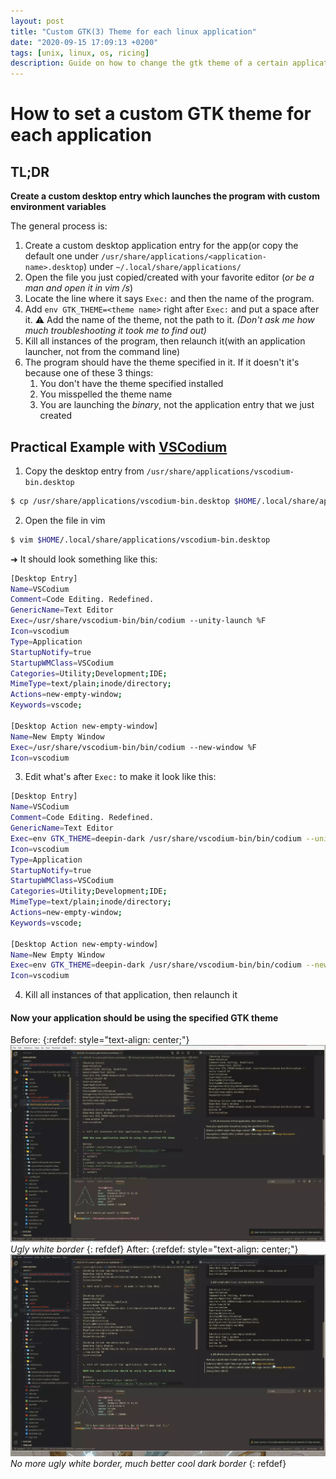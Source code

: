 ```yaml
---
layout: post
title: "Custom GTK(3) Theme for each linux application"
date: "2020-09-15 17:09:13 +0200"
tags: [unix, linux, os, ricing]
description: Guide on how to change the gtk theme of a certain application under unix/linux(X)
---
```

# How to set a custom GTK theme for each application
## TL;DR
**Create a custom desktop entry which launches the program with custom environment variables**

The general process is:
1. Create a custom desktop application entry for the app(or copy the default one under `/usr/share/applications/<application-name>.desktop`) under `~/.local/share/applications/`
2. Open the file you just copied/created with your favorite editor (_or be a man and open it in vim /s_)
3. Locate the line where it says `Exec:` and then the name of the program.
4. Add `env GTK_THEME=<theme name>` right after `Exec:` and put a space after it. ⚠️ Add the name of the theme, not the path to it. _(Don't ask me how much troubleshooting it took me to find out)_
5. Kill all instances of the program, then relaunch it(with an application launcher, not from the command line)
6. The program should have the theme specified in it. If it doesn't it's because one of these 3 things:
    1. You don't have the theme specified installed 
    2. You misspelled the theme name 
    3. You are launching the _binary_, not the application entry that we just created

## Practical Example with [VSCodium](https://vscodium.com/)

1. Copy the desktop entry from `/usr/share/applications/vscodium-bin.desktop`
```bash
$ cp /usr/share/applications/vscodium-bin.desktop $HOME/.local/share/applications
```
2. Open the file in vim
```bash
$ vim $HOME/.local/share/applications/vscodium-bin.desktop
```
➜ It should look something like this:

```bash
[Desktop Entry]
Name=VSCodium
Comment=Code Editing. Redefined.
GenericName=Text Editor
Exec=/usr/share/vscodium-bin/bin/codium --unity-launch %F
Icon=vscodium
Type=Application
StartupNotify=true
StartupWMClass=VSCodium
Categories=Utility;Development;IDE;
MimeType=text/plain;inode/directory;
Actions=new-empty-window;
Keywords=vscode;

[Desktop Action new-empty-window]
Name=New Empty Window
Exec=/usr/share/vscodium-bin/bin/codium --new-window %F
Icon=vscodium
```
3. Edit what's after `Exec:` to make it look like this:

```bash
[Desktop Entry]
Name=VSCodium
Comment=Code Editing. Redefined.
GenericName=Text Editor
Exec=env GTK_THEME=deepin-dark /usr/share/vscodium-bin/bin/codium --unity-launch %F
Icon=vscodium
Type=Application
StartupNotify=true
StartupWMClass=VSCodium
Categories=Utility;Development;IDE;
MimeType=text/plain;inode/directory;
Actions=new-empty-window;
Keywords=vscode;

[Desktop Action new-empty-window]
Name=New Empty Window
Exec=env GTK_THEME=deepin-dark /usr/share/vscodium-bin/bin/codium --new-window %F
Icon=vscodium
```

4. Kill all instances of that application, then relaunch it

#### Now your application should be using the specified GTK theme

Before:
{:refdef: style="text-align: center;"}
[![before image](/assets/posts/custom-gtk3-theme/before.webp)](/assets/posts/custom-gtk3-theme/before.webp) <br>
*Ugly white border*
{: refdef}
After:
{:refdef: style="text-align: center;"}
[![after image](/assets/posts/custom-gtk3-theme/after.webp)](/assets/posts/custom-gtk3-theme/after.webp) <br>
*No more ugly white border, much better cool dark border*
{: refdef}

[jekyll-docs]: https://jekyllrb.com/docs/home
[jekyll-gh]:   https://github.com/jekyll/jekyll
[jekyll-talk]: https://talk.jekyllrb.com
